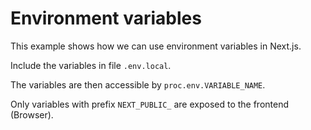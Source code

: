 # Environment variables

This example shows how we can use environment variables in Next.js.

Include the variables in file `.env.local`.

The variables are then accessible by `proc.env.VARIABLE_NAME`.

Only variables with prefix `NEXT_PUBLIC_` are exposed to the frontend (Browser).
